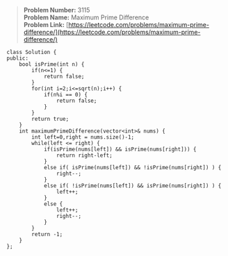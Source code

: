 > **Problem Number:** 3115 <br>
> **Problem Name:** Maximum Prime Difference <br>
> **Problem Link:** [https://leetcode.com/problems/maximum-prime-difference/](https://leetcode.com/problems/maximum-prime-difference/) <br>

    class Solution {
    public:
        bool isPrime(int n) {
            if(n<=1) {
                return false;
            }
            for(int i=2;i<=sqrt(n);i++) {
                if(n%i == 0) {
                    return false;
                }
            }
            return true;
        }
        int maximumPrimeDifference(vector<int>& nums) {
            int left=0,right = nums.size()-1;
            while(left <= right) {
                if(isPrime(nums[left]) && isPrime(nums[right])) {
                    return right-left;
                }
                else if( isPrime(nums[left]) && !isPrime(nums[right]) ) {
                    right--;
                }
                else if( !isPrime(nums[left]) && isPrime(nums[right]) ) {
                    left++;
                }
                else {
                    left++;
                    right--;
                }
            }
            return -1;
        }
    };